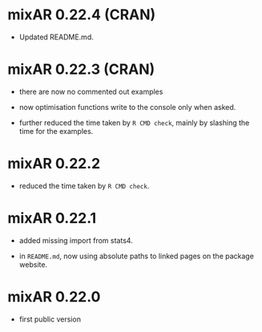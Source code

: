 # mixAR 0.22.4 (CRAN)

- Updated README.md.

# mixAR 0.22.3 (CRAN)

- there are now no commented out examples

- now optimisation functions write to the console only when asked.

- further reduced the time taken by `R CMD check`, mainly by slashing the time
  for the examples.


# mixAR 0.22.2

- reduced the time taken by `R CMD check`.


# mixAR 0.22.1

- added missing import from stats4.

- in `README.md`, now using absolute paths to linked pages on the package website.


# mixAR 0.22.0

- first public version
